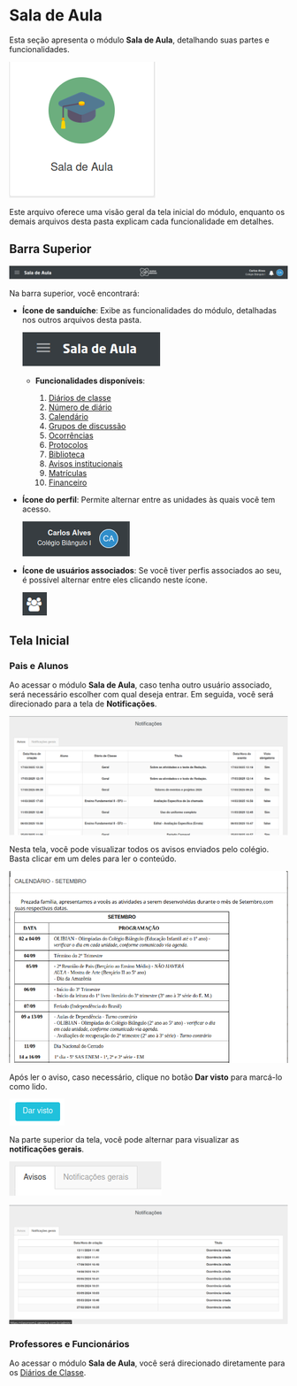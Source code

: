 # Sala de Aula  

Esta seção apresenta o módulo **Sala de Aula**, detalhando suas partes e funcionalidades.  

![Tela acadêmico](../assets/imagens/salaAula/icone.png)  

Este arquivo oferece uma visão geral da tela inicial do módulo, enquanto os demais arquivos desta pasta explicam cada funcionalidade em detalhes.  

## Barra Superior  

![Barra completa](../assets/imagens/salaAula/barra.png)  

Na barra superior, você encontrará:  

- **Ícone de sanduíche**: Exibe as funcionalidades do módulo, detalhadas nos outros arquivos desta pasta.  

  ![Ícone de sanduíche](../assets/imagens/salaAula/sanduiche.png)  

  - **Funcionalidades disponíveis**:  

      1. [Diários de classe]()  
      2. [Número de diário]()  
      3. [Calendário]()  
      4. [Grupos de discussão]()  
      5. [Ocorrências]()  
      6. [Protocolos]()  
      7. [Biblioteca]()  
      8. [Avisos institucionais]()  
      9. [Matrículas]()  
      10. [Financeiro]()  

- **Ícone do perfil**: Permite alternar entre as unidades às quais você tem acesso.  

  ![Ícone do perfil](../assets/imagens/usuario.png)  

- **Ícone de usuários associados**: Se você tiver perfis associados ao seu, é possível alternar entre eles clicando neste ícone.  

  ![](../assets/imagens/salaAula/associados.png)  

## Tela Inicial  

### Pais e Alunos  

Ao acessar o módulo **Sala de Aula**, caso tenha outro usuário associado, será necessário escolher com qual deseja entrar. Em seguida, você será direcionado para a tela de **Notificações**.  

![Tela acadêmico](../assets/imagens/salaAula/notifica.jpg)  

Nesta tela, você pode visualizar todos os avisos enviados pelo colégio. Basta clicar em um deles para ler o conteúdo.  

![Selecionar aviso](../assets/imagens/salaAula/aviso.png)  

Após ler o aviso, caso necessário, clique no botão **Dar visto** para marcá-lo como lido.  

![](../assets/imagens/salaAula/visto.png)  

Na parte superior da tela, você pode alternar para visualizar as **notificações gerais**.  

![](../assets/imagens/salaAula/seleciona.png)  

![](../assets/imagens/salaAula/gerais.png)  

### Professores e Funcionários  

Ao acessar o módulo **Sala de Aula**, você será direcionado diretamente para os [Diários de Classe]().  

